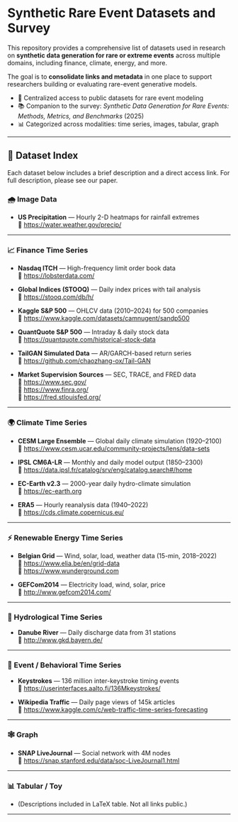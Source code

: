 # Synthetic Rare Event Datasets and Survey

This repository provides a comprehensive list of datasets used in research on **synthetic data generation for rare or extreme events** across multiple domains, including finance, climate, energy, and more.

The goal is to **consolidate links and metadata** in one place to support researchers building or evaluating rare-event generative models.

- 🔗 Centralized access to public datasets for rare event modeling
- 📚 Companion to the survey: *Synthetic Data Generation for Rare Events: Methods, Metrics, and Benchmarks* (2025)
- 📊 Categorized across modalities: time series, images, tabular, graph

---

## 📂 Dataset Index

Each dataset below includes a brief description and a direct access link. For full description, please see our paper.

### 🌧️ Image Data
- **US Precipitation** — Hourly 2-D heatmaps for rainfall extremes  
  🔗 https://water.weather.gov/precip/

---

### 📈 Finance Time Series
- **Nasdaq ITCH** — High-frequency limit order book data  
  🔗 https://lobsterdata.com/

- **Global Indices (STOOQ)** — Daily index prices with tail analysis  
  🔗 https://stooq.com/db/h/

- **Kaggle S&P 500** — OHLCV data (2010–2024) for 500 companies  
  🔗 https://www.kaggle.com/datasets/camnugent/sandp500

- **QuantQuote S&P 500** — Intraday & daily stock data  
  🔗 https://quantquote.com/historical-stock-data

- **TailGAN Simulated Data** — AR/GARCH-based return series  
  🔗 https://github.com/chaozhang-ox/Tail-GAN

- **Market Supervision Sources** — SEC, TRACE, and FRED data  
  🔗 https://www.sec.gov/  
  🔗 https://www.finra.org/  
  🔗 https://fred.stlouisfed.org/

---

### 🌍 Climate Time Series 
- **CESM Large Ensemble** — Global daily climate simulation (1920–2100)  
  🔗 https://www.cesm.ucar.edu/community-projects/lens/data-sets

- **IPSL CM6A-LR** — Monthly and daily model output (1850–2300)  
  🔗 https://data.ipsl.fr/catalog/srv/eng/catalog.search#/home

- **EC-Earth v2.3** — 2000-year daily hydro-climate simulation  
  🔗 https://ec-earth.org

- **ERA5** — Hourly reanalysis data (1940–2022)  
  🔗 https://cds.climate.copernicus.eu/

---

### ⚡ Renewable Energy Time Series
- **Belgian Grid** — Wind, solar, load, weather data (15-min, 2018–2022)  
  🔗 https://www.elia.be/en/grid-data  
  🔗 https://www.wunderground.com

- **GEFCom2014** — Electricity load, wind, solar, price  
  🔗 http://www.gefcom2014.com/

---

### 🌊 Hydrological Time Series
- **Danube River** — Daily discharge data from 31 stations  
  🔗 http://www.gkd.bayern.de/

---

### 👥 Event / Behavioral Time Series
- **Keystrokes** — 136 million inter-keystroke timing events  
  🔗 https://userinterfaces.aalto.fi/136Mkeystrokes/

- **Wikipedia Traffic** — Daily page views of 145k articles  
  🔗 https://www.kaggle.com/c/web-traffic-time-series-forecasting

---

### 🕸️ Graph
- **SNAP LiveJournal** — Social network with 4M nodes  
  🔗 https://snap.stanford.edu/data/soc-LiveJournal1.html

---

### 📊 Tabular / Toy
- (Descriptions included in LaTeX table. Not all links public.)

---

